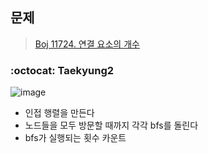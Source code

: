 ## 문제
> [Boj 11724. 연결 요소의 개수](https://www.acmicpc.net/problem/11724)

### :octocat: Taekyung2
![image](https://user-images.githubusercontent.com/37056992/96666498-388f4b00-1392-11eb-97a6-aba2d599350b.png)

- 인접 행렬을 만든다
- 노드들을 모두 방문할 때까지 각각 bfs를 돌린다
- bfs가 실행되는 횟수 카운트